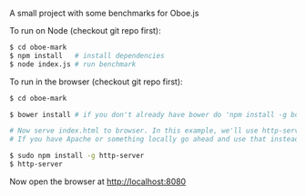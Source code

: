 A small project with some benchmarks for Oboe.js

To run on Node (checkout git repo first):

```bash
$ cd oboe-mark
$ npm install   # install dependencies
$ node index.js # run benchmark
```

To run in the browser (checkout git repo first):

```bash
$ cd oboe-mark

$ bower install # if you don't already have bower do 'npm install -g bower' first

# Now serve index.html to browser. In this example, we'll use http-server and Node.
# If you have Apache or something locally go ahead and use that instead

$ sudo npm install -g http-server
$ http-server
```

Now open the browser at [http://localhost:8080](http://localhost:8080)